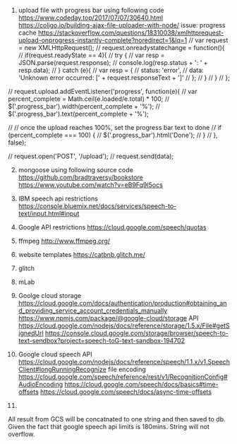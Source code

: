 1.  upload file with progress bar using following code
https://www.codeday.top/2017/07/07/30640.html
https://coligo.io/building-ajax-file-uploader-with-node/
issue: progress cache
https://stackoverflow.com/questions/18310038/xmlhttprequest-upload-onprogress-instantly-complete?noredirect=1&lq=1
//   var request = new XMLHttpRequest();
//   request.onreadystatechange = function(){
//       if(request.readyState == 4){
//           try {
//               var resp = JSON.parse(request.response);
//               console.log(resp.status + ': ' + resp.data);
//           } catch (e){
//               var resp = {
//                   status: 'error',
//                   data: 'Unknown error occurred: [' + request.responseText + ']'
//               };
//           }
//       }
//   };

//   request.upload.addEventListener('progress', function(e){
//       var percent_complete = Math.ceil(e.loaded/e.total) * 100;
//       $('.progress_bar').width(percent_complete + '%');
//       $('.progress_bar').text(percent_complete + '%');

//       // once the upload reaches 100%, set the progress bar text to done
//       if (percent_complete === 100) {
//         $('.progress_bar').html('Done');
//       }
//   }, false);

//   request.open('POST', '/upload');
//   request.send(data);

2.  mongoose using following source code
https://github.com/bradtraversy/bookstore
https://www.youtube.com/watch?v=eB9Fq9I5ocs

3.  IBM speech api restrictions
https://console.bluemix.net/docs/services/speech-to-text/input.html#input

4.  Google API restrictions
https://cloud.google.com/speech/quotas

5.  ffmpeg
http://www.ffmpeg.org/

6.  website templates
https://catbnb.glitch.me/

7.  glitch

8.  mLab

9. Goolge cloud storage
https://cloud.google.com/docs/authentication/production#obtaining_and_providing_service_account_credentials_manually
https://www.npmjs.com/package/@google-cloud/storage
API https://cloud.google.com/nodejs/docs/reference/storage/1.5.x/File#getSignedUrl
https://console.cloud.google.com/storage/browser/speech-to-text-sendbox?project=speech-toG-text-sandbox-194702

10. Google cloud speech
API https://cloud.google.com/nodejs/docs/reference/speech/1.1.x/v1.SpeechClient#longRunningRecognize
file encoding https://cloud.google.com/speech/reference/rest/v1/RecognitionConfig#AudioEncoding
https://cloud.google.com/speech/docs/basics#time-offsets
https://cloud.google.com/speech/docs/async-time-offsets

11.
All result from GCS will be concatnated to one string and then saved to db.
Given the fact that google speech api limits is 180mins. String will not overflow.
